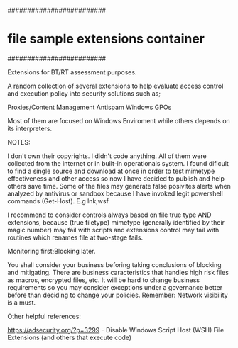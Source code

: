 #########################
# file sample extensions container #
#########################


Extensions for BT/RT assessment purposes.



A random collection of several extensions to help evaluate access control and execution policy into security solutions such as;



Proxies/Content Management
Antispam
Windows GPOs


Most of them are focused on Windows Enviroment while others depends on its interpreters.


NOTES:


I don't own their copyrights. I didn't code anything. All of them were collected from the internet or in built-in operationals system. I found dificult to find a single source and download at once in order to test mimetype effectiveness and other access so now I have decided to publish and help others save time.
Some of the files may generate false posivites alerts when analyzed by antivirus or sandbox because I have invoked legit powershell commands (Get-Host).  E.g lnk,wsf. 

I recommend to consider controls always based on file true type AND extensions, because (true filetype) mimetype (generally identified by their magic number) may fail with scripts and extensions control may fail with routines which renames file at two-stage fails.   

Monitoring first;Blocking later. 

You shall consider your business beforing taking conclusions of blocking and mitigating.
There are business caracteristics that handles high risk files as macros, encrypted files, etc. It will be hard to change business requirements so you may consider exceptions under a governance better before than deciding to change your policies. 
Remember: Network visibility is a must.


Other helpful references: 

https://adsecurity.org/?p=3299 - Disable Windows Script Host (WSH) File Extensions (and others that execute code) 









      
